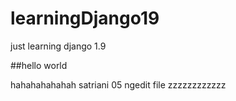 # learningDjango19
just learning django 1.9

##hello world

hahahahahahah
satriani 05 ngedit file
zzzzzzzzzzzz
